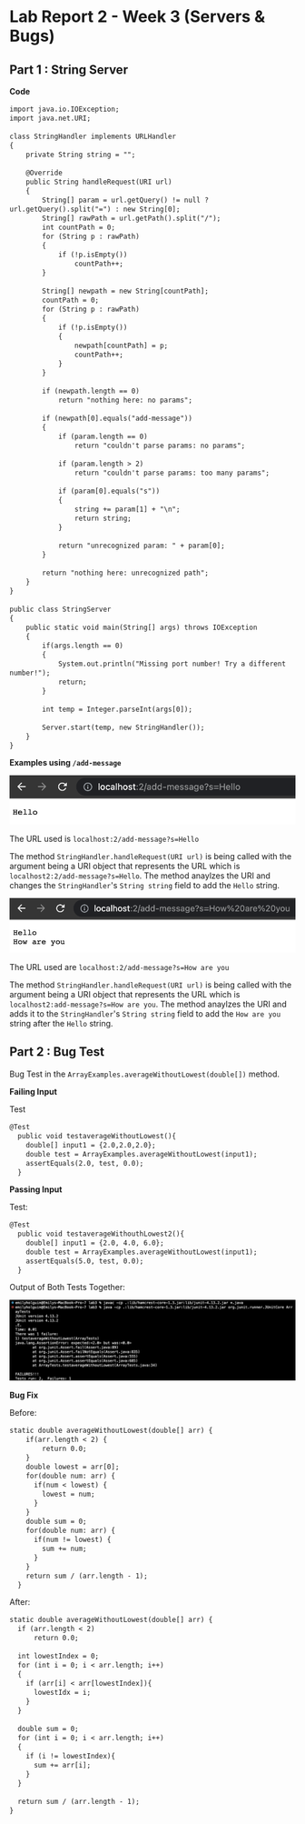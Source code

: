 # Lab Report 2 - Week 3 (Servers & Bugs) 

## Part 1 : String Server

**Code**

```
import java.io.IOException;
import java.net.URI;

class StringHandler implements URLHandler
{
    private String string = "";

    @Override
    public String handleRequest(URI url)
    {
        String[] param = url.getQuery() != null ? url.getQuery().split("=") : new String[0];
        String[] rawPath = url.getPath().split("/");
        int countPath = 0;
        for (String p : rawPath)
        {
            if (!p.isEmpty())
                countPath++;
        }

        String[] newpath = new String[countPath];
        countPath = 0;
        for (String p : rawPath)
        {
            if (!p.isEmpty())
            {
                newpath[countPath] = p;
                countPath++;
            }
        }

        if (newpath.length == 0)
            return "nothing here: no params";

        if (newpath[0].equals("add-message"))
        {
            if (param.length == 0)
                return "couldn't parse params: no params";

            if (param.length > 2)
                return "couldn't parse params: too many params";
            
            if (param[0].equals("s"))
            {
                string += param[1] + "\n";
                return string;
            }

            return "unrecognized param: " + param[0];
        }
        
        return "nothing here: unrecognized path";
    }
}

public class StringServer
{
    public static void main(String[] args) throws IOException
    {
        if(args.length == 0)
        {
            System.out.println("Missing port number! Try a different number!");
            return;
        }

        int temp = Integer.parseInt(args[0]);

        Server.start(temp, new StringHandler());
    }
}
```

**Examples using `/add-message`**

![Image](Labreport2-hello.png)

The URL used is `localhost:2/add-message?s=Hello`

The method `StringHandler.handleRequest(URI url)` is being called with the argument being a URI object that represents the URL which is `localhost2:2/add-message?s=Hello`. The method anaylzes the URI and changes the `StringHandler`'s `String string` field to add the `Hello` string.

![Image](Labreport2-howareyou.png)

The URL used are `localhost:2/add-message?s=How are you`

The method `StringHandler.handleRequest(URI url)` is being called with the argument being a URI object that represents the URL which is `localhost2:add-message?s=How are you`. The method anaylzes the URI and adds it to the `StringHandler`'s `String string` field to add the `How are you` string after the `Hello` string. 

## Part 2 : Bug Test

Bug Test in the `ArrayExamples.averageWithoutLowest(double[])` method.

**Failing Input**

Test 

```
@Test
  public void testaverageWithoutLowest(){
    double[] input1 = {2.0,2.0,2.0};
    double test = ArrayExamples.averageWithoutLowest(input1);
    assertEquals(2.0, test, 0.0);
  }
```

**Passing Input**

Test:

```
@Test
  public void testaverageWithouthLowest2(){
    double[] input1 = {2.0, 4.0, 6.0};
    double test = ArrayExamples.averageWithoutLowest(input1);
    assertEquals(5.0, test, 0.0);
  }
```

Output of Both Tests Together:

![Image](Labreport2-tests.png)

**Bug Fix**

Before:

```
static double averageWithoutLowest(double[] arr) {
    if(arr.length < 2) { 
        return 0.0; 
    }
    double lowest = arr[0];
    for(double num: arr) {
      if(num < lowest) { 
        lowest = num; 
      }
    }
    double sum = 0;
    for(double num: arr) {
      if(num != lowest) { 
        sum += num; 
      }
    }
    return sum / (arr.length - 1);
  }
  ```
  
  After: 
  
  ```
static double averageWithoutLowest(double[] arr) {
    if (arr.length < 2)
        return 0.0;

    int lowestIndex = 0;
    for (int i = 0; i < arr.length; i++)
    {
      if (arr[i] < arr[lowestIndex]){
        lowestIdx = i;
      }
    }

    double sum = 0;
    for (int i = 0; i < arr.length; i++)
    {
      if (i != lowestIndex){
        sum += arr[i];
      }
    }

    return sum / (arr.length - 1);
  }
```


